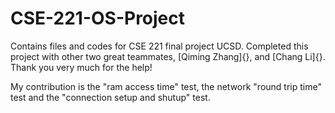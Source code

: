 # CSE-221-OS-Project
Contains files and codes for CSE 221 final project UCSD. 
Completed this project with other two great teammates, [Qiming Zhang]{}, and [Chang Li]{}. Thank you very much for the help!


My contribution is the "ram access time" test, the network "round trip time" test and the "connection setup and shutup" test. 

